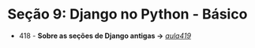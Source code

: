 # Seção 9: Django no Python - Básico

- 418 - **Sobre as seções de Django antigas ->** *[aula419](./aula418.md)*